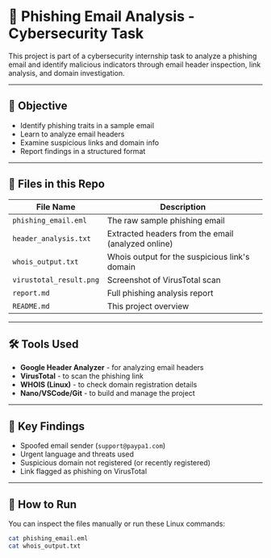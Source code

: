 # 📧 Phishing Email Analysis - Cybersecurity Task

This project is part of a cybersecurity internship task to analyze a phishing email and identify malicious indicators through email header inspection, link analysis, and domain investigation.

---

## 📝 Objective

- Identify phishing traits in a sample email
- Learn to analyze email headers
- Examine suspicious links and domain info
- Report findings in a structured format

---

## 📂 Files in this Repo

| File Name              | Description                                       |
|------------------------|---------------------------------------------------|
| `phishing_email.eml`   | The raw sample phishing email                    |
| `header_analysis.txt`  | Extracted headers from the email (analyzed online) |
| `whois_output.txt`     | Whois output for the suspicious link's domain    |
| `virustotal_result.png`| Screenshot of VirusTotal scan                    |
| `report.md`            | Full phishing analysis report                    |
| `README.md`            | This project overview                            |

---

## 🛠 Tools Used

- **Google Header Analyzer** - for analyzing email headers  
- **VirusTotal** - to scan the phishing link  
- **WHOIS (Linux)** - to check domain registration details  
- **Nano/VSCode/Git** - to build and manage the project  

---

## 📌 Key Findings

- Spoofed email sender (`support@paypa1.com`)
- Urgent language and threats used
- Suspicious domain not registered (or recently registered)
- Link flagged as phishing on VirusTotal

---

## 🚀 How to Run

You can inspect the files manually or run these Linux commands:
```bash
cat phishing_email.eml
cat whois_output.txt
